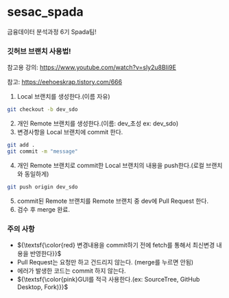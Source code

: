 # sesac_spada

금융데이터 분석과정 6기 Spada팀!

### **깃허브 브랜치 사용법!**

참고용 강의: https://www.youtube.com/watch?v=sly2u8BIi9E

참고: https://eehoeskrap.tistory.com/666

1. Local 브랜치를 생성한다.(이름 자유)

```bash
git checkout -b dev_sdo
```

2. 개인 Remote 브랜치를 생성한다.(이름: dev\_초성 ex: dev_sdo)
3. 변경사항을 Local 브랜치에 commit 한다.

```bash
git add .
git commit -m "message"
```

4. 개인 Remote 브랜치로 commit한 Local 브랜치의 내용을 push한다.(로컬 브랜치와 동일하게)

```bash
git push origin dev_sdo
```

5. commit된 Remote 브랜치를 Remote 브랜치 중 dev에 Pull Request 한다.
6. 검수 후 merge 완료.

### 주의 사항

- ${\textsf{\color{red} 변경내용을 commit하기 전에 fetch를 통해서 최신변경 내용을 반영한다}}$
- Pull Request는 요청만 하고 건드리지 않는다. (merge를 누르면 안됨)
- 에러가 발생한 코드는 commit 하지 않는다.
- ${\textsf{\color{pink}GUI를 적극 사용한다.(ex: SourceTree, GitHub Desktop, Fork)}}$
